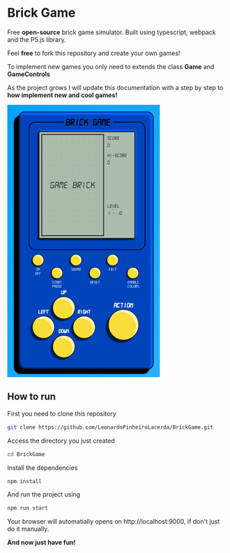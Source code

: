 # Brick Game

Free **open-source** brick game simulator. Built using typescript, webpack and the P5.js library.

Feel **free** to fork this repository and create your own games!

To implement new games you only need to extends the class **Game** and **GameControls**

As the project grows I will update this documentation with a step by step to **how implement new and cool games!**

![screenshot1](./doc/capture.png)

## How to run

First you need to clone this repository

```bash
git clone https://github.com/LeonardoPinheiroLacerda/BrickGame.git
```

Access the directory you just created

```bash
cd BrickGame
```

Install the dependencies

```bash
npm install
```

And run the project using

```bash
npm run start
```

Your browser will automatially opens on http://localhost:9000, if don't just do it manually.

**And now just have fun!**
